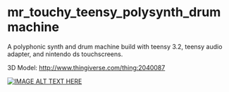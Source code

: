 # mr_touchy_teensy_polysynth_drummachine
A polyphonic synth and drum machine build with teensy 3.2, teensy audio adapter, and nintendo ds touchscreens.

3D Model:
http://www.thingiverse.com/thing:2040087

[![IMAGE ALT TEXT HERE](http://img.youtube.com/vi/1WrntyHieKs/maxresdefault.jpg)](http://www.youtube.com/watch?v=1WrntyHieKs)
